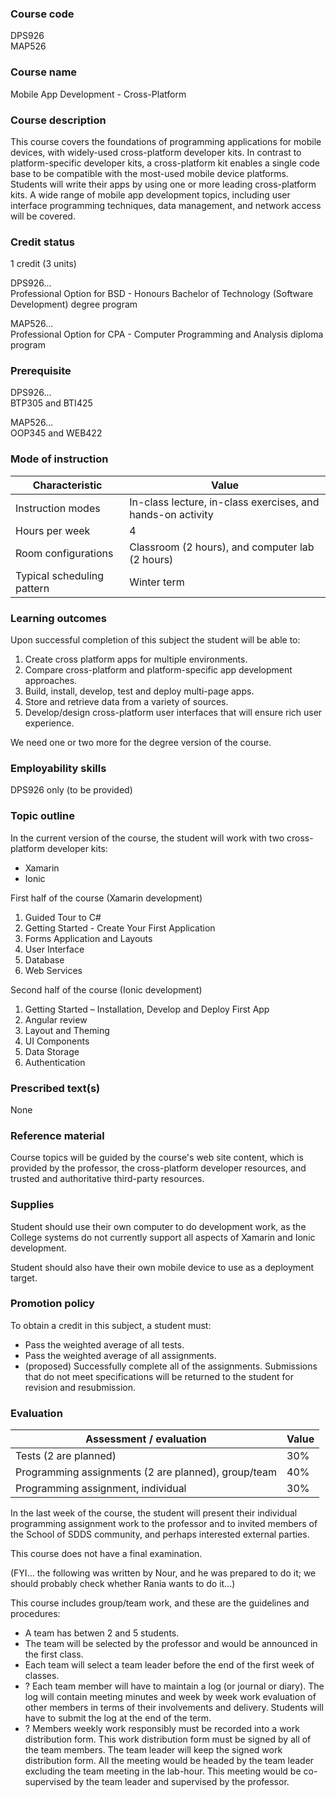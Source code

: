 ### Course code

DPS926  
MAP526

### Course name

Mobile App Development - Cross-Platform

### Course description

This course covers the foundations of programming applications for mobile devices, with widely-used cross-platform developer kits. In contrast to platform-specific developer kits, a cross-platform kit enables a single code base to be compatible with the most-used mobile device platforms. Students will write their apps by using one or more leading cross-platform kits. A wide range of mobile app development topics, including user interface programming techniques, data management, and network access will be covered.

### Credit status

1 credit (3 units)

DPS926...  
Professional Option for BSD - Honours Bachelor of Technology (Software Development) degree program 

MAP526...  
Professional Option for CPA - Computer Programming and Analysis diploma program 

### Prerequisite

DPS926...  
BTP305 and BTI425

MAP526...  
OOP345 and WEB422

### Mode of instruction

Characteristic | Value
--- | ---
Instruction modes | In-class lecture, in-class exercises, and hands-on activity
Hours per week | 4
Room configurations | Classroom (2 hours), and computer lab (2 hours)
Typical scheduling pattern | Winter term

### Learning outcomes

Upon successful completion of this subject the student will be able to:
1. Create cross platform apps for multiple environments.
1. Compare cross-platform and platform-specific app development approaches. 
1. Build, install, develop, test and deploy multi-page apps. 
1. Store and retrieve data from a variety of sources. 
1. Develop/design cross-platform user interfaces that will ensure rich user experience.

We need one or two more for the degree version of the course. 

### Employability skills

DPS926 only (to be provided) 

### Topic outline

In the current version of the course, the student will work with two cross-platform developer kits:
* Xamarin 
* Ionic 

First half of the course (Xamarin development)
1.	Guided Tour to C#
1.	Getting Started - Create Your First Application
1.	Forms Application and Layouts
1.	User Interface
1.	Database
1.	Web Services

Second half of the course (Ionic development)
1.	Getting Started – Installation, Develop and Deploy First App
1.	Angular review 
1.	Layout and Theming
1.	UI Components
1.	Data Storage
1.	Authentication

### Prescribed text(s)

None

### Reference material

Course topics will be guided by the course's web site content, which is provided by the professor, the cross-platform developer resources, and trusted and authoritative third-party resources. 

### Supplies

Student should use their own computer to do development work, as the College systems do not currently support all aspects of Xamarin and Ionic development. 

Student should also have their own mobile device to use as a deployment target. 

### Promotion policy

To obtain a credit in this subject, a student must:
* Pass the weighted average of all tests.
* Pass the weighted average of all assignments.
* (proposed) Successfully complete all of the assignments. Submissions that do not meet specifications will be returned to the student for revision and resubmission.

### Evaluation

Assessment / evaluation | Value
--- | ---
Tests (2 are planned) | 30% 
Programming assignments (2 are planned), group/team | 40%
Programming assignment, individual | 30%

In the last week of the course, the student will present their individual programming assignment work to the professor and to invited members of the School of SDDS community, and perhaps interested external parties. 

This course does not have a final examination. 

(FYI... the following was written by Nour, and he was prepared to do it; we should probably check whether Rania wants to do it...) 

This course includes group/team work, and these are the guidelines and procedures:
*	A team has betwen 2 and 5 students. 
*	The team will be selected by the professor and would be announced in the first class. 
*	Each team will select a team leader before the end of the first week of classes.
* ?	Each team member will have to maintain a log (or journal or diary). The log  will contain meeting minutes and week by week work evaluation of other members in terms of their involvements and delivery. Students will have to submit the log at the end of the term.
* ? Members weekly work responsibly must be recorded into a work distribution form. This work distribution form must be signed by all of the team members.  The team leader will keep the signed work distribution form. All the meeting would be headed by the team leader excluding the team meeting in the lab-hour. This meeting would be co-supervised by the team leader and supervised by the professor.
